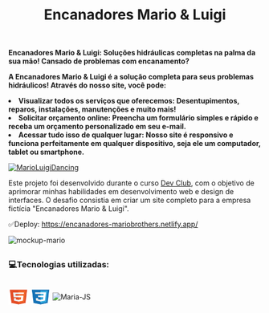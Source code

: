 <h1 align="center"> Encanadores Mario & Luigi </h1> <br>

<p><b> Encanadores Mario & Luigi: Soluções hidráulicas completas na palma da sua mão!
Cansado de problemas com encanamento?

A Encanadores Mario & Luigi é a solução completa para seus problemas hidráulicos! Através do nosso site, você pode:

<li> Visualizar todos os serviços que oferecemos: Desentupimentos, reparos, instalações, manutenções e muito mais!</li> 
<li> Solicitar orçamento online: Preencha um formulário simples e rápido e receba um orçamento personalizado em seu e-mail.</li> 
<li> Acessar tudo isso de qualquer lugar: Nosso site é responsivo e funciona perfeitamente em qualquer dispositivo, seja ele um computador, tablet ou smartphone.</li> </b></p> 
<a href="https://emoji.gg/emoji/8210-marioluigidancing"><img src="https://cdn3.emoji.gg/emojis/8210-marioluigidancing.gif" width="64px" height="64px" alt="MarioLuigiDancing"></a> <br>

<p>   
  Este projeto foi desenvolvido durante o curso <a href="https://rodolfomori.com.br/devclub" > Dev Club</a>, com o objetivo de aprimorar minhas habilidades em desenvolvimento web e design de interfaces. O desafio consistia em criar um site completo para a empresa fictícia "Encanadores Mario & Luigi".
</p>

✅Deploy: https://encanadores-mariobrothers.netlify.app/ <br>

<img src="https://github.com/mleilane/Encanadores_Mario-Luigi/assets/81912351/b436d85a-4b22-44d2-a2a0-41784c600101" alt=mockup-mario>

##
### 💻Tecnologias utilizadas:
<div style="display: inline_block"><br>
<img align="center" alt="Maria-HTML" height="30" width="40" src="https://raw.githubusercontent.com/devicons/devicon/master/icons/html5/html5-original.svg">
<img align="center" alt="Maria-CSS" height="30" width="40" src="https://raw.githubusercontent.com/devicons/devicon/master/icons/css3/css3-original.svg" >
<img align="center" alt="Maria-JS" height="30" width="40"src="https://raw.githubusercontent.com/mleilane/skill-icons/af89bcc5e478013caaa514c31a3789f25e818193/icons/JavaScript.svg">
</div>
<br>

  
